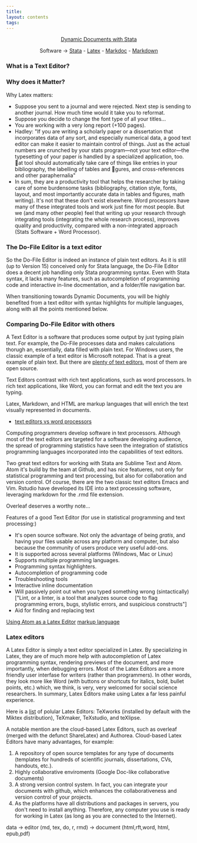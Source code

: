 ```yaml
---
title:
layout: contents
tags:
---
```


<a name="Contents"></a>
<p style="text-align: center;">
<a href="https://crenteriam.github.io/training/dynamic-documents/dynamicdocs-stata/">Dynamic Documents with Stata</a>
</p>
<p style="text-align: center;">
Software &rarr; <a href="https://crenteriam.github.io/training/stata/stata/">Stata</a> - <a href="https://crenteriam.github.io/training/latex/latex/">Latex</a> - <a href="https://crenteriam.github.io/training/dynamic-documents/software-markdoc/">Markdoc</a> - <a href="https://crenteriam.github.io/training/markdown/markdown/">Markdown</a>
</p>

### What is a Text Editor?

### Why does it Matter?

Why Latex matters:
- Suppose you sent to a journal and were rejected. Next step is sending to another journal. How much time would it take you to reformat.
- Suppose you decide to change the font type of all your titles...
- You are working with a very long report (+100 pages).
- Hadley: "If you are writing a scholarly paper or
a dissertation that incorporates data of any sort, and especially numerical data, a good text editor can make it easier to maintain control of things. Just as the actual numbers are crunched by your stats program—not your text editor—the typesetting of your paper is handled by a specialized application, too. at tool should automatically take care of things like entries in your bibliography, the labelling of tables and gures, and cross-references and other paraphernalia"
- In sum, they are a productivity tool that helps the researcher by taking care of some burdensome tasks (bibliography, citation style, fonts, layout, and most importantly accurate data in tables and figures, math writing). It's not that these don't exist elsewhere. Word processors have many of these integrated tools and work just fine for most people. But we (and many other people) feel that writing up your research through integrating tools (integrating the whole research process), improves quality and productivity, compared with a non-integrated approach (Stats Software + Word Processor).

### The Do-File Editor is a text editor

So the Do-File Editor is indeed an instance of plain text editors. As it is still (up to Version 15) conceived only for Stata language, the Do-File Editor does a decent job handling only Stata programming syntax. Even with Stata syntax, it lacks many features, such as autocompletion of programming code and interactive in-line docmentation, and a folder/file navigation bar.

When transitioning towards Dynamic Documents, you will be highly benefited from a text editor with syntax highlights for multiple languages, along with all the points mentioned below.

### Comparing Do-File Editor with others

A Text Editor is a software that produces some output by just typing plain text. For example, the Do-File processes data and makes calculations thorugh an, essentially, data filled with plain text. For Windows users, the classic example of a text editor is Microsoft notepad. That is a great example of plain text. But there are [plenty of text editors](https://en.wikipedia.org/wiki/List_of_text_editors), most of them are open source.

Text Editors contrast with rich text applications, such as word processors. In rich text applications, like Word, you can format and edit the text you are typing.

Latex, Markdown, and HTML are markup languages that will enrich the text visually represented in documents.

- [text editors vs word processors](http://ricardo.ecn.wfu.edu/~cottrell/wp.html)

Computing programmers develop software in text processors. Although most of the text editors are targeted for a software developing audience, the spread of programming statistics have seen the integration of statistics programming languages incorporated into the capabilities of text editors.

Two great text editors for working with Stata are Sublime Text and Atom. Atom it's build by the team at Github, and has nice featueres, not only for statistical programming and text processing, but also for collaboration and version control. Of course, there are the two classic text editors Emacs and Vim. Rstudio have developed its IDE into a text processing software, leveraging markdown for the .rmd file extension.

Overleaf deserves a worthy note...

Features of a good Text Editor (for use in statistical programming and text processing:)
- It's open source software. Not only the advantage of being *gratis*, and having your files usable across any platform and computer, but also because the community of users produce very useful add-ons.
- It is supported across several platforms (Windows, Mac or Linux)
- Supports multiple programming languages.
- Programming syntax highlighters.
- Autocompletion of programming code
- Troubleshooting tools
- Interactive inline documentation
- Will passively point out when you typed something wrong (sintactically) ["Lint, or a linter, is a tool that analyzes source code to flag programming errors, bugs, stylistic errors, and suspicious constructs"]
- Aid for finding and replacing text




[Using Atom as a Latex Editor](https://medium.com/@lucasrebscher/using-atom-as-a-latex-editor-93756de3d726)
[markup language](https://en.wikipedia.org/wiki/Markup_language)

### Latex editors

A Latex Editor is simply a text editor specialized in Latex. By specializing in Latex, they are of much more help with autocompletion of Latex programming syntax, rendering previews of the document, and more importantly, when debugging errors. Most of the Latex Editors are a more friendly user interfase for writers (rather than programmers). In other words, they look more like Word (with buttons or shortcuts for italics, bold, bullet points, etc.) which, we think, is very, very welcomed for social science researchers. In summary, Latex Editors make using Latex a far less painful experience.

Here is a [list](https://beebom.com/best-latex-editors/) of polular Latex Editors: TeXworks (installed by default with the Miktex distribution), TeXmaker, TeXstudio, and teXlipse.

A notable mention are the cloud-based Latex Editors, such as overleaf (merged with the defunct ShareLatex) and Authorea. Cloud-based Latex Editors have many advantages, for example:

1. A repository of open source templates for any type of documents (templates for hundreds of scientific journals, dissertations, CVs, handouts, etc.).
2. Highly collaborative enviroments (Google Doc-like collaborative documents)
3. A strong version control system. In fact, you can integrate your documents with github, which enhances the collaborativeness and version control of your projects.
4. As the platforms have all distributions and packages in servers, you don't need to install anything. Therefore, any computer you use is ready for working in Latex (as long as you are connected to the Internet).


data -> editor (md, tex, do, r, rmd) -> document (html,rft,word, html, epub,pdf)
